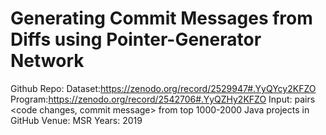 # Generating Commit Messages from Diffs using Pointer-Generator Network

Github Repo: Dataset:https://zenodo.org/record/2529947#.YyQYcy2KFZO
Program:https://zenodo.org/record/2542706#.YyQZHy2KFZO
Input: pairs <code changes, commit message> from top 1000-2000 Java projects in GitHub
Venue: MSR
Years: 2019